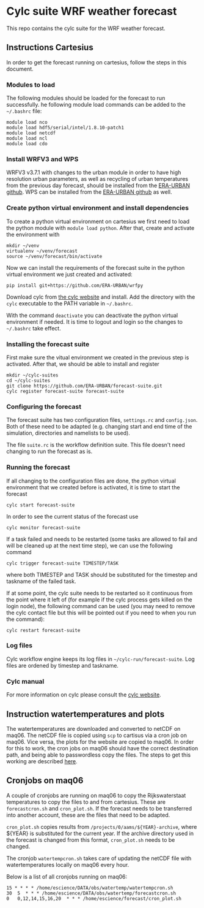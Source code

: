 # Cylc suite WRF weather forecast

This repo contains the cylc suite for the WRF weather forecast.

## Instructions Cartesius 
In order to get the forecast running on cartesius, follow the steps in this document.

### Modules to load
The following modules should be loaded for the forecast to run successfully. he following module load commands can be added to the `~/.bashrc` file:
```
module load nco
module load hdf5/serial/intel/1.8.10-patch1
module load netcdf
module load ncl
module load cdo
```

### Install WRFV3 and WPS
WRFV3 v3.7.1 with changes to the urban module in order to have high resolution urban parameters, as well as recycling of urban temperatures from the previous day forecast, should be installed from the
[ERA-URBAN github](https://www.github.com/ERA-URBAN/WRFV3). WPS can be installed from the [ERA-URBAN github](https://www.github.com/ERA-URBAN/WPS) as well.

### Create python virtual environment and install dependencies
To create a python virtual environment on cartesius we first need to load the python module with `module load python`.
After that, create and activate the environment with
```
mkdir ~/venv
virtualenv ~/venv/forecast
source ~/venv/forecast/bin/activate
```
Now we can install the requirements of the forecast suite in the python virtual environment we just created and activated:
```
pip install git+https://github.com/ERA-URBAN/wrfpy
```
Download cylc from [the cylc website](https://cylc.github.io/) and install. Add the directory with the `cylc` executable to the PATH variable in `~/.bashrc`.

With the command `deactivate` you can deactivate the python virtual environment if needed. It is time to logout and login so the changes to `~/.bashrc` take effect.

### Installing the forecast suite
First make sure the vitual environment we created in the previous step is activated. After that, we should be able to install and register 
```
mkdir ~/cylc-suites
cd ~/cylc-suites
git clone https://github.com/ERA-URBAN/forecast-suite.git
cylc register forecast-suite forecast-suite
```

### Configuring the forecast
The forecast suite has two configuration files, `settings.rc` and `config.json`. Both of these need to be adapted (e.g. changing start and end time of the simulation, directories and namelists to be used).

The file `suite.rc` is the workflow definition suite. This file doesn't need changing to run the forecast as is. 

### Running the forecast
If all changing to the configuration files are done, the python virtual environment that we created before is activated, it is time to start the forecast
```
cylc start forecast-suite
```
In order to see the current status of the forecast use
```
cylc monitor forecast-suite
```
If a task failed and needs to be restarted (some tasks are allowed to fail and will be cleaned up at the next time step), we can use the following command
```
cylc trigger forecast-suite TIMESTEP/TASK
```
where both TIMESTEP and TASK should be substituted for the timestep and taskname of the failed task.

If at some point, the cylc suite needs to be restarted so it continuous from the point where it left of (for example if the cylc process gets killed on the login node), the following command can be used (you may need to remove the cylc contact file but this will be pointed out if you need to when you run the command):
```
cylc restart forecast-suite
```

### Log files
Cylc workflow engine keeps its log files in `~/cylc-run/forecast-suite`. Log files are ordened by timestep and taskname.

### Cylc manual
For more information on cylc please consult the [cylc website](https://cylc.github.io/index.html). 

## Instruction watertemperatures and plots
The watertemperatures are downloaded and converted to netCDF on maq06. The netCDF file is copied using `scp` to cartisus via a cron job on maq06. Vice versa, the plots for the website are copied to maq06. In order for this to work, the cron jobs on maq06 should have the correct destination path, and being able to passwordless copy the files. The steps to get this working are described [here](http://www.linuxproblem.org/art_9.html).

## Cronjobs on maq06
A couple of cronjobs are running on maq06 to copy the Rijkswaterstaat temperatures to copy the files to and from cartesius. These are `forecastcron.sh` and `cron_plot.sh`. If the forecast needs to be transferred into another account, these are the files that need to be adapted. 

`cron_plot.sh` copies results from `/projects/0/aams/${YEAR}-archive`, where ${YEAR} is substituted for the current year. If the archive directory used in the forecast is changed from this format, `cron_plot.sh` needs to be changed.

The cronjob `watertempcron.sh` takes care of updating the netCDF file with watertemperatures locally on maq06 every hour.

Below is a list of all cronjobs running on maq06:
```
15 * * * * /home/escience/DATA/obs/watertemp/watertempcron.sh
30  5  * * * /home/escience/DATA/obs/watertemp/forecastcron.sh
0   0,12,14,15,16,20  * * * /home/escience/forecast/cron_plot.sh
```
